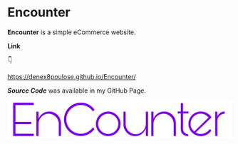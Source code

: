 # Encounter

**Encounter** is a simple eCommerce website.

**Link**

👇

https://denex8poulose.github.io/Encounter/

***Source Code*** was available in my  GitHub Page.

![logo](Logo.png)







